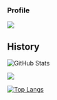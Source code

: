 ### Profile

[![](https://komarev.com/ghpvc/?username=matcha110&style=flat)](https://github.com/antonkomarev/github-profile-views-counter)

## History

![GitHub Stats](https://github-readme-stats.vercel.app/api?username=matcha110&show_icons=true)

![](https://github-profile-summary-cards.vercel.app/api/cards/profile-details?username=matcha110&theme=vue)

[![Top Langs](https://github-readme-stats.vercel.app/api/top-langs/?username=matcha110&layout=compact&langs_count=6)](https://github.com/anuraghazra/github-readme-stats)
<!--
**matcha110/matcha110** is a ✨ _special_ ✨ repository because its `README.md` (this file) appears on your GitHub profile.

Here are some ideas to get you started:

- 🔭 I’m currently working on ...
- 🌱 I’m currently learning ...
- 👯 I’m looking to collaborate on ...
- 🤔 I’m looking for help with ...
- 💬 Ask me about ...
- 📫 How to reach me: ...
- 😄 Pronouns: ...
- ⚡ Fun fact: ...
-->
